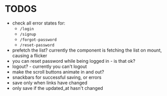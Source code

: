 # TODOS

- check all error states for:
  - `/login`
  - `/signup`
  - `/forgot-password`
  - `/reset-password`
- prefetch the list? currently the <List> component is fetching the list on mount, causing a flicker
- you can reset password while being logged in - is that ok?
- logout? - currently you can't logout
- make the scroll buttons animate in and out?
- snackbars for successful saving, or errors
- save only when links have changed
- only save if the updated_at hasn't changed
